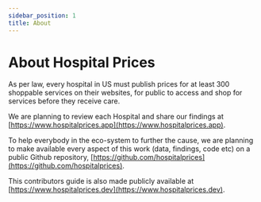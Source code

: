 ```yaml
---
sidebar_position: 1
title: About
---
```


# About Hospital Prices

As per law, every hospital in US must publish prices for at least 300 shoppable services on their websites,
for public to access and shop for services before they receive care.

We are planning to review each Hospital and share our findings at [https://www.hospitalprices.app](https://www.hospitalprices.app).

To help everybody in the eco-system to further the cause, we are planning to make available every aspect of this work
(data, findings, code etc) on a public Github repository, [https://github.com/hospitalprices](https://github.com/hospitalprices).

This contributors guide is also made publicly available at [https://www.hospitalprices.dev](https://www.hospitalprices.dev).
